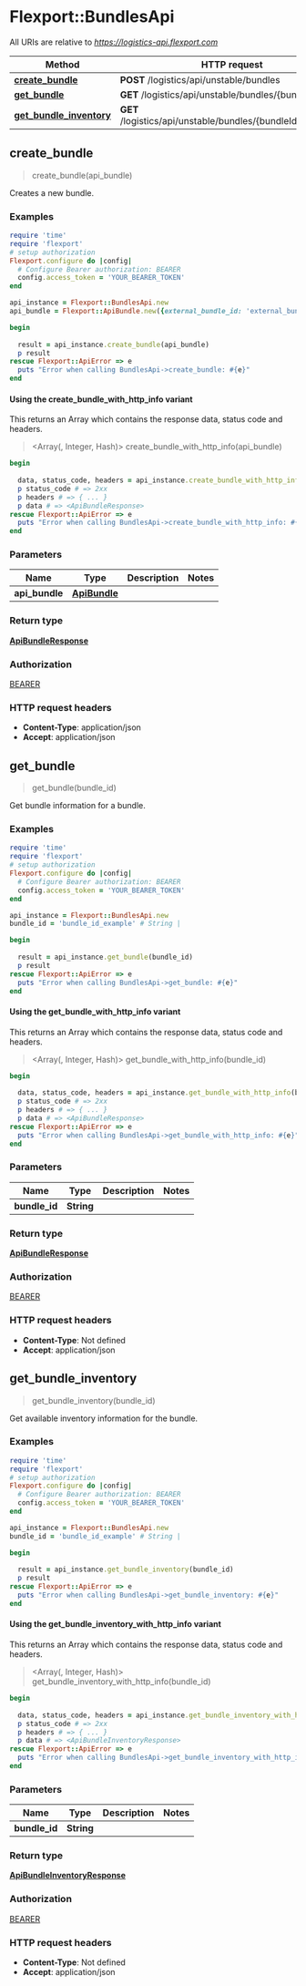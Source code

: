# Flexport::BundlesApi

All URIs are relative to *https://logistics-api.flexport.com*

| Method | HTTP request | Description |
| ------ | ------------ | ----------- |
| [**create_bundle**](BundlesApi.md#create_bundle) | **POST** /logistics/api/unstable/bundles |  |
| [**get_bundle**](BundlesApi.md#get_bundle) | **GET** /logistics/api/unstable/bundles/{bundleId} |  |
| [**get_bundle_inventory**](BundlesApi.md#get_bundle_inventory) | **GET** /logistics/api/unstable/bundles/{bundleId}/inventory |  |


## create_bundle

> <ApiBundleResponse> create_bundle(api_bundle)



Creates a new bundle.

### Examples

```ruby
require 'time'
require 'flexport'
# setup authorization
Flexport.configure do |config|
  # Configure Bearer authorization: BEARER
  config.access_token = 'YOUR_BEARER_TOKEN'
end

api_instance = Flexport::BundlesApi.new
api_bundle = Flexport::ApiBundle.new({external_bundle_id: 'external_bundle_id_example', title: 'title_example', sku: 'sku_example', bundle_contents: [Flexport::BundleContent.new({product_id: 'product_id_example', quantity: 3.56})]}) # ApiBundle | 

begin
  
  result = api_instance.create_bundle(api_bundle)
  p result
rescue Flexport::ApiError => e
  puts "Error when calling BundlesApi->create_bundle: #{e}"
end
```

#### Using the create_bundle_with_http_info variant

This returns an Array which contains the response data, status code and headers.

> <Array(<ApiBundleResponse>, Integer, Hash)> create_bundle_with_http_info(api_bundle)

```ruby
begin
  
  data, status_code, headers = api_instance.create_bundle_with_http_info(api_bundle)
  p status_code # => 2xx
  p headers # => { ... }
  p data # => <ApiBundleResponse>
rescue Flexport::ApiError => e
  puts "Error when calling BundlesApi->create_bundle_with_http_info: #{e}"
end
```

### Parameters

| Name | Type | Description | Notes |
| ---- | ---- | ----------- | ----- |
| **api_bundle** | [**ApiBundle**](ApiBundle.md) |  |  |

### Return type

[**ApiBundleResponse**](ApiBundleResponse.md)

### Authorization

[BEARER](../README.md#BEARER)

### HTTP request headers

- **Content-Type**: application/json
- **Accept**: application/json


## get_bundle

> <ApiBundleResponse> get_bundle(bundle_id)



Get bundle information for a bundle.

### Examples

```ruby
require 'time'
require 'flexport'
# setup authorization
Flexport.configure do |config|
  # Configure Bearer authorization: BEARER
  config.access_token = 'YOUR_BEARER_TOKEN'
end

api_instance = Flexport::BundlesApi.new
bundle_id = 'bundle_id_example' # String | 

begin
  
  result = api_instance.get_bundle(bundle_id)
  p result
rescue Flexport::ApiError => e
  puts "Error when calling BundlesApi->get_bundle: #{e}"
end
```

#### Using the get_bundle_with_http_info variant

This returns an Array which contains the response data, status code and headers.

> <Array(<ApiBundleResponse>, Integer, Hash)> get_bundle_with_http_info(bundle_id)

```ruby
begin
  
  data, status_code, headers = api_instance.get_bundle_with_http_info(bundle_id)
  p status_code # => 2xx
  p headers # => { ... }
  p data # => <ApiBundleResponse>
rescue Flexport::ApiError => e
  puts "Error when calling BundlesApi->get_bundle_with_http_info: #{e}"
end
```

### Parameters

| Name | Type | Description | Notes |
| ---- | ---- | ----------- | ----- |
| **bundle_id** | **String** |  |  |

### Return type

[**ApiBundleResponse**](ApiBundleResponse.md)

### Authorization

[BEARER](../README.md#BEARER)

### HTTP request headers

- **Content-Type**: Not defined
- **Accept**: application/json


## get_bundle_inventory

> <ApiBundleInventoryResponse> get_bundle_inventory(bundle_id)



Get available inventory information for the bundle.

### Examples

```ruby
require 'time'
require 'flexport'
# setup authorization
Flexport.configure do |config|
  # Configure Bearer authorization: BEARER
  config.access_token = 'YOUR_BEARER_TOKEN'
end

api_instance = Flexport::BundlesApi.new
bundle_id = 'bundle_id_example' # String | 

begin
  
  result = api_instance.get_bundle_inventory(bundle_id)
  p result
rescue Flexport::ApiError => e
  puts "Error when calling BundlesApi->get_bundle_inventory: #{e}"
end
```

#### Using the get_bundle_inventory_with_http_info variant

This returns an Array which contains the response data, status code and headers.

> <Array(<ApiBundleInventoryResponse>, Integer, Hash)> get_bundle_inventory_with_http_info(bundle_id)

```ruby
begin
  
  data, status_code, headers = api_instance.get_bundle_inventory_with_http_info(bundle_id)
  p status_code # => 2xx
  p headers # => { ... }
  p data # => <ApiBundleInventoryResponse>
rescue Flexport::ApiError => e
  puts "Error when calling BundlesApi->get_bundle_inventory_with_http_info: #{e}"
end
```

### Parameters

| Name | Type | Description | Notes |
| ---- | ---- | ----------- | ----- |
| **bundle_id** | **String** |  |  |

### Return type

[**ApiBundleInventoryResponse**](ApiBundleInventoryResponse.md)

### Authorization

[BEARER](../README.md#BEARER)

### HTTP request headers

- **Content-Type**: Not defined
- **Accept**: application/json

